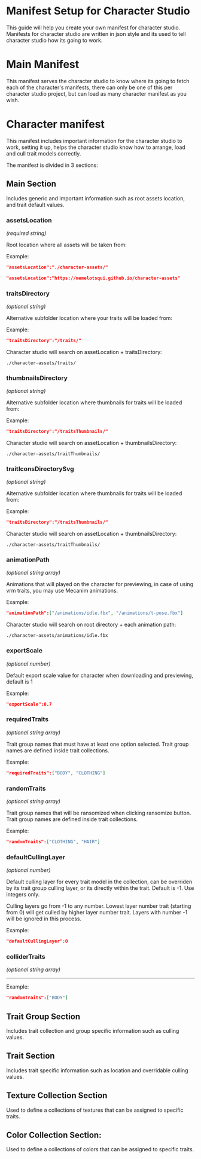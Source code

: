 # **Manifest Setup for Character Studio**
This guide will help you create your own manifest for character studio. Manifests for character studio are written in json style and its used to tell character studio how its going to work.

# Main Manifest
This manifest serves the character studio to know where its going to fetch each of the character's manifests, there can only be one of this per character studio project, but can load as many character manifest as you wish.

# Character manifest
This manifest includes important information for the character studio to work, setting it up, helps the character studio know how to arrange, load and cull trait models correctly.

The manifest is divided in 3 sections:



## Main Section
Includes generic and important information such as root assets location, and trait default values.

### assetsLocation
*(required string)*

Root location where all assets will be taken from:

Example:
```json
"assetsLocation":"./character-assets/"
```
```json
"assetsLocation":"https://memelotsqui.github.io/character-assets"
```

### traitsDirectory
*(optional string)*

Alternative subfolder location where your traits will be loaded from:

Example:

```json
"traitsDirectory":"/traits/"
```

Character studio will search on assetLocation + traitsDirectory: 

```./character-assets/traits/```


### thumbnailsDirectory
*(optional string)*

Alternative subfolder location where thumbnails for traits will be loaded from:

Example:

```json
"traitsDirectory":"/traitsThumbnails/"
```

Character studio will search on assetLocation + thumbnailsDirectory: 

```./character-assets/traitThumbnails/```


### traitIconsDirectorySvg
*(optional string)*

Alternative subfolder location where thumbnails for traits will be loaded from:

Example:

```json
"traitsDirectory":"/traitsThumbnails/"
```

Character studio will search on assetLocation + thumbnailsDirectory: 

```./character-assets/traitThumbnails/```

### animationPath
*(optional string array)*

Animations that will played on the character for previewing, in case of using vrm traits, you may use Mecanim animations.

Example:

```json
"animationPath":["/animations/idle.fbx", "/animations/t-pose.fbx"]
```
Character studio will search on root directory + each animation path:

```./character-assets/animations/idle.fbx```

### exportScale
*(optional number)*

Default export scale value for character when downloading and previewing, default is 1

Example:
```json
"exportScale":0.7
```

### requiredTraits
*(optional string array)*

Trait group names that must have at least one option selected. Trait group names are defined inside trait collections.

Example:
```json
"requiredTraits":["BODY", "CLOTHING"]
```

### randomTraits
*(optional string array)*

Trait group names that will be ransomized when clicking ransomize button. Trait group names are defined inside trait collections.

Example:
```json
"randomTraits":["CLOTHING", "HAIR"]
```

### defaultCullingLayer
*(optional number)*

Default culling layer for every trait model in the collection, can be overriden by its trait group culling layer, or its directly within the trait. Default is -1. Use integers only.

Culling layers go from -1 to any number. Lowest layer number trait (starting from 0) will get culled by higher layer number trait. Layers with number -1 will be ignored in this process.

Example:
```json
"defaultCullingLayer":0
```

### colliderTraits
*(optional string array)*

---

Example:
```json
"randomTraits":["BODY"]
```

## Trait Group Section 
Includes trait collection and group specific information such as culling values.

## Trait Section
Includes trait specific information such as location and overridable culling values. 

## Texture Collection Section
Used to define a collections of textures that can be assigned to specific traits.

## Color Collection Section:
Used to define a collections of colors that can be assigned to specific traits.


